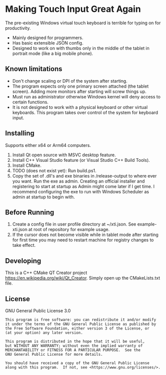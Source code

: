 # Making Touch Input Great Again
The pre-existing Windows virtual touch keyboard is terrible for typing on for productivity.
+ Mainly designed for programmers.
+ Has basic extensible JSON config.
+ Designed to work on with thumbs only in the middle of the tablet in portrait mode (like a big mobile phone).

## Known limitations
- Don't change scaling or DPI of the system after starting.
- The program expects only one primary screen attached (the tablet screen). Adding more monitors after starting will screw things up.
- Must run as administrator otherwise Windows kernel will deny access to certain functions.
- It is not designed to work with a physical keyboard or other virtual keyboards. This program takes over control of the system for keyboard input.

## Installing
Supports either x64 or Arm64 computers.
1. Install Qt open source with MSVC desktop feature.
2. Install C++ Visual Studio feature (or Visual Studio C++ Build Tools).
3. Install CMake.
4. TODO (does not exist yet): Run build.ps1.
5. Copy the set of .dll's and exe binaries in /release-output to where ever you want. Run the exe as admin. Creating an official installer and registering to start at startup as Admin might come later if I get time. I recommend configuring the exe to run with Windows Scheduler as admin at startup to begin with.

## Before Running
1. Create a config file in user profile directory at ~/xti.json. See example-xti.json at root of repository for example usage.
2. If the cursor does not become visible while in tablet mode after starting for first time you may need to restart machine for registry changes to take effect.

## Developing
This is a C++ CMake QT Creator project https://en.wikipedia.org/wiki/Qt_Creator. Simply open up the CMakeLists.txt file.

## License
GNU General Public License 3.0

```
This program is free software: you can redistribute it and/or modify
it under the terms of the GNU General Public License as published by
the Free Software Foundation, either version 3 of the License, or
(at your option) any later version.

This program is distributed in the hope that it will be useful,
but WITHOUT ANY WARRANTY; without even the implied warranty of
MERCHANTABILITY or FITNESS FOR A PARTICULAR PURPOSE.  See the
GNU General Public License for more details.

You should have received a copy of the GNU General Public License
along with this program.  If not, see <https://www.gnu.org/licenses/>.
```